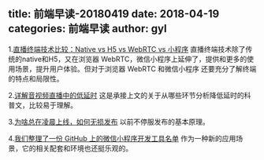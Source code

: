 title: 前端早读-20180419
date: 2018-04-19
categories: 前端早读
author: gyl
-----

1.[直播终端技术比较：Native vs H5 vs WebRTC vs 小程序](http://mp.weixin.qq.com/s/gE5WhQ3ZOR-9qsPY66YbfQ)
直播终端技术除了传统的native和H5，又在浏览器 WebRTC，微信小程序上延伸了，提供和更多的使用场景，提升用户体验。但对于浏览器 WebRTC 和微信小程序
还要充分了解终端的特点和局限性。

2.[详解音视频直播中的低延时](http://mp.weixin.qq.com/s/yOs1VD8MVLqKKMClxOXz6g)
这是承接上文的关于从哪些环节分析降低延时的科普文，比较易于理解。

3.[为啥总在凌晨上线，如何无损发布](http://mp.weixin.qq.com/s/OirX0Q1ilXKqlQL8sI2utQ)
以前不停服发布的基本原理。

4.[我们整理了一份 GitHub 上的微信小程序开发工具名单](http://mp.weixin.qq.com/s/DxwkB7tZH4lzt3vUU_dunw)
作为一种新的应用场景，它的相关配套和环境也还挺乐观的。




